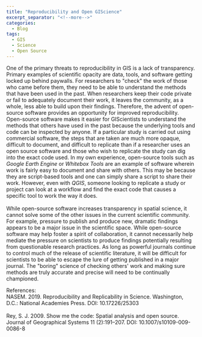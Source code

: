 ```yaml
---
title: "Reproducibility and Open GIScience"
excerpt_separator: "<!--more-->"
categories:
  - Blog
tags:
  - GIS
  - Science
  - Open Source
---
```


One of the primary threats to reproducibility in GIS is a lack of transparency. Primary examples of scientific opacity are data, tools, and software getting locked up behind paywalls. For researchers to "check" the work of those who came before them, they need to be able to understand the methods that have been used in the past. When researchers keep their code private or fail to adequately document their work, it leaves the community, as a whole, less able to build upon their findings. Therefore, the advent of open-source software provides an opportunity for improved reproducibility. Open-source software makes it easier for GIScientists to understand the methods that others have used in the past because the underlying tools and code can be inspected by anyone. If a particular study is carried out using commercial software, the steps that are taken are much more opaque, difficult to document, and difficult to replicate than if a researcher uses an open source software and those who wish to replicate the study can dig into the exact code used. In my own experience, open-source tools such as *Google Earth Engine* or *Whitebox Tools* are an example of software wherein work is fairly easy to document and share with others. This may be because they are script-based tools and one can simply share a script to share their work. However, even with *QGIS*, someone looking to replicate a study or project can look at a workflow and find the exact code that causes a specific tool to work the way it does.  
\
While open-source software increases transparency in spatial science, it cannot solve some of the other issues in the current scientific community. For example, pressure to publish and produce new, dramatic findings appears to be a major issue in the scientific space. While open-source software may help foster a spirit of collaboration, it cannot necessarily help mediate the pressure on scientists to produce findings potentially resulting from questionable research practices. As long as powerful journals continue to control much of the release of scientific literature, it will be difficult for scientists to be able to escape the lure of getting published in a major journal. The "boring" science of checking others' work and making sure methods are truly accurate and precise will need to be continually championed.  


References: \
NASEM. 2019. Reproducibility and Replicability in Science. Washington, D.C.: National Academies Press. DOI: 10.17226/25303 \
\
Rey, S. J. 2009. Show me the code: Spatial analysis and open source. Journal of Geographical Systems 11 (2):191–207. DOI: 10.1007/s10109-009-0086-8 
